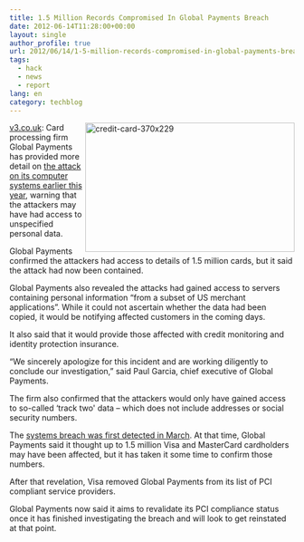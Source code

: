 ```yaml
---
title: 1.5 Million Records Compromised In Global Payments Breach
date: 2012-06-14T11:28:00+00:00
layout: single
author_profile: true
url: 2012/06/14/1-5-million-records-compromised-in-global-payments-breach/
tags:
  - hack
  - news
  - report
lang: en
category: techblog
---
```

<a href="http://lh5.ggpht.com/-WTsC2NxfE14/T9nDr21kzCI/AAAAAAAAGQg/4B0tjX0xAOw/s1600-h/credit-card-370x229%25255B2%25255D.jpg" target="_blank"><img title="credit-card-370x229" border="0" alt="credit-card-370x229" align="right" src="http://lh4.ggpht.com/-EP3Hc3LrHhw/T9nDt50zePI/AAAAAAAAGQo/y9-ugF-aaYE/credit-card-370x229_thumb.jpg?imgmax=800" width="370" height="228" /></a><a href="http://www.v3.co.uk/v3-uk/news/2184040/global-payments-claims-systems-breach-contained-million-records-stolen" target="_blank">v3.co.uk</a>: Card processing firm Global Payments has provided more detail on [the attack on its computer systems earlier this year](http://www.v3.co.uk/v3-uk/news/2165157/global-payments-breach-visa-mastercard-users-risk), warning that the attackers may have had access to unspecified personal data. 

Global Payments confirmed the attackers had access to details of 1.5 million cards, but it said the attack had now been contained. 

Global Payments also revealed the attacks had gained access to servers containing personal information “from a subset of US merchant applications”. While it could not ascertain whether the data had been copied, it would be notifying affected customers in the coming days. 

It also said that it would provide those affected with credit monitoring and identity protection insurance. 

“We sincerely apologize for this incident and are working diligently to conclude our investigation,” said Paul Garcia, chief executive of Global Payments. 

The firm also confirmed that the attackers would only have gained access to so-called &#8216;track two' data – which does not include addresses or social security numbers. 

The [systems breach was first detected in March](http://www.v3.co.uk/v3-uk/news/2165460/hackers-steal-million-mastercard-visa-customers-card-details). At that time, Global Payments said it thought up to 1.5 million Visa and MasterCard cardholders may have been affected, but it has taken it some time to confirm those numbers. 

After that revelation, Visa removed Global Payments from its list of PCI compliant service providers. 

Global Payments now said it aims to revalidate its PCI compliance status once it has finished investigating the breach and will look to get reinstated at that point.
